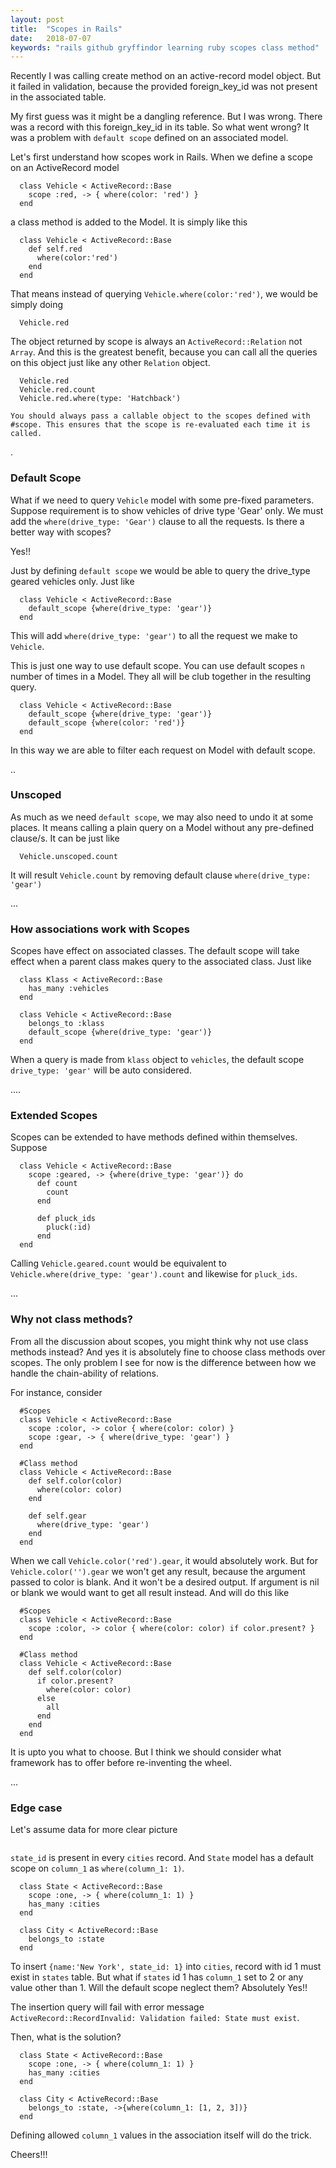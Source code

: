 ```yaml
---
layout: post
title:  "Scopes in Rails"
date:   2018-07-07
keywords: "rails github gryffindor learning ruby scopes class method"
---
```


Recently I was calling create method on an active-record model object. But it failed in validation, because 
the provided foreign_key_id was not present in the associated table.
 
My first guess was it might be a dangling reference.
 But I was wrong. There was a record with this foreign_key_id in its table. So what went wrong? It was a problem with 
 `default scope` defined on an associated model.
 
 Let's first understand how scopes work in Rails. When we define a scope on an ActiveRecord model
      
      class Vehicle < ActiveRecord::Base
        scope :red, -> { where(color: 'red') }
      end
 
 a class method is added to the Model. It is simply like this

      class Vehicle < ActiveRecord::Base
        def self.red
          where(color:'red')
        end
      end

That means instead of querying `Vehicle.where(color:'red')`, we would be simply doing

      Vehicle.red


The object returned by scope is always an `ActiveRecord::Relation` not `Array`. And this is the greatest benefit, because you can call all
the queries on this object just like any other `Relation` object.

      Vehicle.red
      Vehicle.red.count
      Vehicle.red.where(type: 'Hatchback')

`You should always pass a callable object to the scopes defined with #scope. This ensures that the scope is re-evaluated each
time it is called.`

.

### Default Scope

What if we need to query `Vehicle` model with some pre-fixed parameters. Suppose requirement is to show vehicles of drive type 
'Gear' only. We must add the `where(drive_type: 'Gear')` clause to all the requests. Is there a better way with scopes?

Yes!! 

Just by defining `default scope` we would be able to query the drive_type geared vehicles only. Just like

      class Vehicle < ActiveRecord::Base
        default_scope {where(drive_type: 'gear')}
      end
 
This will add `where(drive_type: 'gear')` to all the request we make to `Vehicle`.

This is just one way to use default scope. You can use default scopes `n` number of times in a Model. They all will be
club together in the resulting query.

      class Vehicle < ActiveRecord::Base
        default_scope {where(drive_type: 'gear')}
        default_scope {where(color: 'red')}
      end


In this way we are able to filter each request on Model with default scope.

..

### Unscoped

As much as we need `default scope`, we may also need to undo it at some places. It means calling a plain query on a Model without 
any pre-defined clause/s. It can be just like

      Vehicle.unscoped.count
      
It will result `Vehicle.count` by removing default clause `where(drive_type: 'gear')`

...

### How associations work with Scopes

Scopes have effect on associated classes. The default scope
will take effect when a parent class makes query to the associated class. Just like

      class Klass < ActiveRecord::Base
        has_many :vehicles
      end

      class Vehicle < ActiveRecord::Base
        belongs_to :klass
        default_scope {where(drive_type: 'gear')}
      end

When a query is made from `klass` object to `vehicles`, the default scope   `drive_type: 'gear'` will be auto considered.

....

### Extended Scopes

Scopes can be extended to have methods defined within themselves. Suppose 

      class Vehicle < ActiveRecord::Base
        scope :geared, -> {where(drive_type: 'gear')} do
          def count
            count
          end
          
          def pluck_ids
            pluck(:id)
          end
      end
    
Calling `Vehicle.geared.count` would be equivalent to `Vehicle.where(drive_type: 'gear').count` and likewise for `pluck_ids`.

...

### Why not class methods?

From all the discussion about scopes, you might think why not use class methods instead? And yes it is absolutely fine to choose
class methods over scopes. The only problem I see for now is the difference between how we handle the chain-ability of relations.

For instance, consider

      #Scopes
      class Vehicle < ActiveRecord::Base
        scope :color, -> color { where(color: color) }
        scope :gear, -> { where(drive_type: 'gear') }
      end

      #Class method
      class Vehicle < ActiveRecord::Base
        def self.color(color)
          where(color: color)
        end
        
        def self.gear
          where(drive_type: 'gear')
        end
      end
      
When we call `Vehicle.color('red').gear`, it would absolutely work. But for `Vehicle.color('').gear` we won't get any result,
because the argument passed to color is blank. And it won't be a desired output. If argument is nil or blank we would want to get
all result instead. And will do this like

      #Scopes
      class Vehicle < ActiveRecord::Base
        scope :color, -> color { where(color: color) if color.present? }
      end

      #Class method
      class Vehicle < ActiveRecord::Base
        def self.color(color)
          if color.present?
            where(color: color)
          else
            all
          end
        end
      end

It is upto you what to choose. But I think we should consider what framework has to offer before re-inventing the wheel.

...

### Edge case

Let's assume data for more clear picture

<img src="{{ '/assets/img/scopes_1.png' | prepend: site.baseurl }}" alt="">

`state_id` is present in every `cities` record. And `State` model has a default scope on `column_1` as `where(column_1: 1)`.

      class State < ActiveRecord::Base
        scope :one, -> { where(column_1: 1) }
        has_many :cities
      end

      class City < ActiveRecord::Base
        belongs_to :state
      end

To insert `{name:'New York', state_id: 1}` into `cities`, record with id 1 must exist in `states` table. But what if `states` id
1 has `column_1` set to 2 or any value other than 1. Will the default scope neglect them? Absolutely Yes!! 

The insertion query will fail with error message `ActiveRecord::RecordInvalid: Validation failed: State must exist`.

Then, what is the solution?

      class State < ActiveRecord::Base
        scope :one, -> { where(column_1: 1) }
        has_many :cities
      end

      class City < ActiveRecord::Base
        belongs_to :state, ->{where(column_1: [1, 2, 3])}
      end

Defining allowed `column_1` values in the association itself will do the trick.


Cheers!!!
